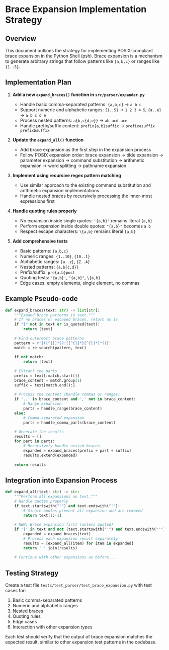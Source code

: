 # Brace Expansion Implementation Strategy

## Overview

This document outlines the strategy for implementing POSIX-compliant brace expansion in the Python Shell (psh). Brace expansion is a mechanism to generate arbitrary strings that follow patterns like `{a,b,c}` or ranges like `{1..5}`.

## Implementation Plan

1. **Add a new `expand_braces()` function in `src/parser/expander.py`**
   - Handle basic comma-separated patterns: `{a,b,c}` → `a b c`
   - Support numeric and alphabetic ranges: `{1..5}` → `1 2 3 4 5`, `{a..e}` → `a b c d e`
   - Process nested patterns: `a{b,c{d,e}}` → `ab acd ace`
   - Handle prefix/suffix content: `prefix{a,b}suffix` → `prefixasuffix prefixbsuffix`

2. **Update the `expand_all()` function**
   - Add brace expansion as the first step in the expansion process
   - Follow POSIX expansion order: brace expansion → tilde expansion → parameter expansion → command substitution → arithmetic expansion → word splitting → pathname expansion

3. **Implement using recursive regex pattern matching**
   - Use similar approach to the existing command substitution and arithmetic expansion implementations
   - Handle nested braces by recursively processing the inner-most expressions first

4. **Handle quoting rules properly**
   - No expansion inside single quotes: `'{a,b}'` remains literal `{a,b}`
   - Perform expansion inside double quotes: `"{a,b}"` becomes `a b`
   - Respect escape characters: `\{a,b}` remains literal `{a,b}`

5. **Add comprehensive tests**
   - Basic patterns: `{a,b,c}`
   - Numeric ranges: `{1..10}`, `{10..1}`
   - Alphabetic ranges: `{a..z}`, `{Z..A}`
   - Nested patterns: `{a,b{c,d}}`
   - Prefix/suffix: `pre{a,b}post`
   - Quoting tests: `'{a,b}'`, `"{a,b}"`, `\{a,b}`
   - Edge cases: empty elements, single element, no commas

## Example Pseudo-code

```python
def expand_braces(text: str) -> list[str]:
    """Expand brace patterns in text."""
    # If no braces or escaped braces, return as is
    if "{" not in text or is_quoted(text):
        return [text]
    
    # Find outermost brace patterns
    pattern = r'{([^{}]*(?:{[^{}]*}[^{}]*)*?)}'
    match = re.search(pattern, text)
    
    if not match:
        return [text]
    
    # Extract the parts
    prefix = text[:match.start()]
    brace_content = match.group(1)
    suffix = text[match.end():]
    
    # Process the content (handle commas or ranges)
    if '..' in brace_content and ',' not in brace_content:
        # Range expansion
        parts = handle_range(brace_content)
    else:
        # Comma-separated expansion
        parts = handle_comma_parts(brace_content)
    
    # Generate the results
    results = []
    for part in parts:
        # Recursively handle nested braces
        expanded = expand_braces(prefix + part + suffix)
        results.extend(expanded)
    
    return results
```

## Integration into Expansion Process

```python
def expand_all(text: str) -> str:
    """Perform all expansions on text."""
    # Handle quotes properly
    if text.startswith("'") and text.endswith("'"):
        # Single quotes prevent all expansion and are removed
        return text[1:-1]
    
    # NEW: Brace expansion first (unless quoted)
    if '{' in text and not (text.startswith("'") and text.endswith("'")):
        expanded = expand_braces(text)
        # Process each expansion result separately
        results = [expand_all(item) for item in expanded]
        return ' '.join(results)
    
    # Continue with other expansions as before...
```

## Testing Strategy

Create a test file `tests/test_parser/test_brace_expansion.py` with test cases for:

1. Basic comma-separated patterns
2. Numeric and alphabetic ranges
3. Nested braces
4. Quoting rules
5. Edge cases
6. Interaction with other expansion types

Each test should verify that the output of brace expansion matches the expected result, similar to other expansion test patterns in the codebase.
